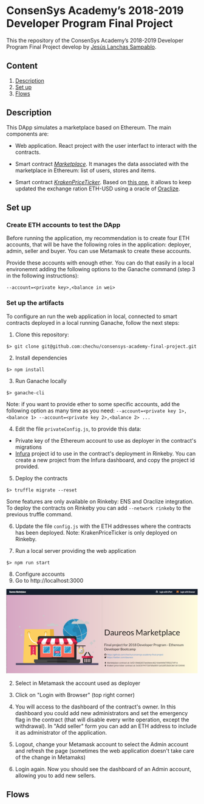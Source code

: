 # ConsenSys Academy’s 2018-2019 Developer Program Final Project

This the repository of the ConsenSys Academy’s 2018-2019 Developer Program Final Project develop by [Jesús Lanchas Sampablo](https://github.com/chechu).

## Content

1. [Description](#description)
2. [Set up](#set-up)
3. [Flows](#flows)

## Description

This DApp simulates a marketplace based on Ethereum. The main components are:

* Web application. React project with the user interfact to interact with the contracts.

* Smart contract [*Marketplace*](https://github.com/chechu/consensys-academy-final-project/blob/master/contracts/Marketplace.sol). It manages the data associated with the marketplace in Ethereum: list of users, stores and items.

* Smart contract [*KrakenPriceTicker*](https://github.com/chechu/consensys-academy-final-project/blob/master/contracts/KrakenPriceTicker.sol). Based on [this one](https://github.com/oraclize/ethereum-examples/blob/master/solidity/KrakenPriceTicker.sol), it allows to keep updated the exchange ration ETH-USD using a oracle of [Oraclize](http://www.oraclize.it/).

## Set up

### Create ETH accounts to test the DApp

Before running the application, my recommendation is to create four ETH accounts, that will be have the following roles in the application: deployer, admin, seller and buyer. You can use Metamask to create these accounts.

Provide these accounts with enough ether. You can do that easily in a local environemnt adding the following options to the Ganache command (step 3 in the following instructions):

```
--account=<private key>,<balance in wei>
```

### Set up the artifacts

To configure an run the web application in local, connected to smart contracts deployed in a local running Ganache, follow the next steps:

1. Clone this repository:

```
$> git clone git@github.com:chechu/consensys-academy-final-project.git
```

2. Install dependencies

```
$> npm install
```

3. Run Ganache locally

```
$> ganache-cli
```
Note: if you want to provide ether to some specific accounts, add the following option as many time as you need: `--account=<private key 1>,<balance 1> --account=<private key 2>,<balance 2> ...`

4. Edit the file `privateConfig.js`, to provide this data:
 * Private key of the Ethereum account to use as deployer in the contract's migrations
 * [Infura](https://infura.io/dashboard) project id to use in the contract's deployment in Rinkeby. You can create a new project from the Infura dashboard, and copy the project id provided.

5. Deploy the contracts
```
$> truffle migrate --reset
```
Some features are only available on Rinkeby: ENS and Oraclize integration. To deploy the contracts on Rinkeby you can add `--network rinkeby` to the previous truffle command.

6. Update the file `config.js` with the ETH addresses where the contracts has been deployed. Note: KrakenPriceTicker is only deployed on Rinkeby.

7. Run a local server providing the web application
```
$> npm run start
```

8. Configure accounts
 1. Go to http://localhost:3000

 ![Home page](/doc/images/home.png)

 2. Select in Metamask the account used as deployer
 3. Click on "Login with Browser" (top right corner)
 4. You will access to the dashboard of the contract's owner. In this dashboard you could add new administrators and set the emergency flag in the contract (that will disable every write operation, except the withdrawal). In "Add seller" form you can add an ETH address to include it as administrator of the application.

 5. Logout, change your Metamask account to select the Admin account and refresh the page (sometimes the web application doesn't take care of the change in Metamaks)
 6. Login again. Now you should see the dashboard of an Admin account, allowing you to add new sellers.

## Flows


